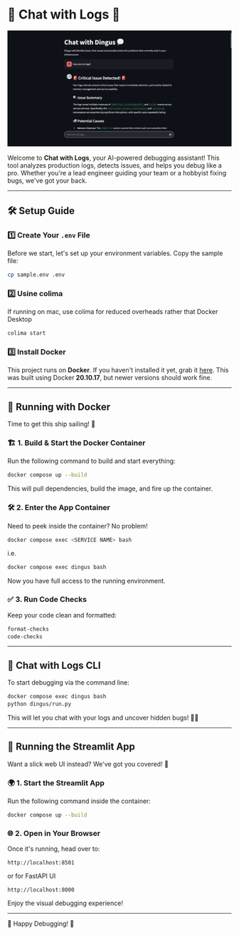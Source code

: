 # 🚀 Chat with Logs 💬

![Chat With Logs Film](assets/chat_with_logs_film.png)

Welcome to **Chat with Logs**, your AI-powered debugging assistant! This tool analyzes production logs, detects issues, and helps you debug like a pro. Whether you're a lead engineer guiding your team or a hobbyist fixing bugs, we've got your back.

---

## 🛠️ Setup Guide

### 1️⃣ Create Your `.env` File

Before we start, let's set up your environment variables. Copy the sample file:

```bash
cp sample.env .env
```

### 2️⃣ Usine colima

If running on mac, use colima for reduced overheads rather that Docker Desktop

```bash
colima start
```

### 3️⃣ Install Docker

This project runs on **Docker**. If you haven't installed it yet, grab it [here](https://www.docker.com/). This was built using Docker **20.10.17**, but newer versions should work fine.

---

## 🐳 Running with Docker

Time to get this ship sailing! 🚢

### 🏗️ 1. Build & Start the Docker Container

Run the following command to build and start everything:

```bash
docker compose up --build
```

This will pull dependencies, build the image, and fire up the container.

### 🛠️ 2. Enter the App Container

Need to peek inside the container? No problem!

```bash
docker compose exec <SERVICE NAME> bash
```
i.e.
```bash
docker compose exec dingus bash
```

Now you have full access to the running environment.

### ✅ 3. Run Code Checks

Keep your code clean and formatted:

```bash
format-checks
code-checks
```

---

## 💬 Chat with Logs CLI

To start debugging via the command line:

```bash
docker compose exec dingus bash
python dingus/run.py
```

This will let you chat with your logs and uncover hidden bugs! 🕵️‍♂️

---

## 🎨 Running the Streamlit App

Want a slick web UI instead? We've got you covered! 🚀

### 🌍 1. Start the Streamlit App

Run the following command inside the container:

```bash
docker compose up --build
```

### 🌐 2. Open in Your Browser

Once it's running, head over to:

```
http://localhost:8501
```
or for FastAPI UI

```
http://localhost:8000
```

Enjoy the visual debugging experience!

---

🔧 Happy Debugging! 🚀

